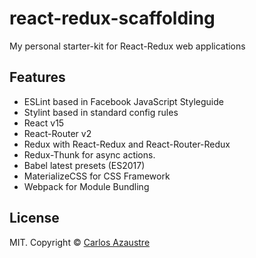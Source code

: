 # react-redux-scaffolding

My personal starter-kit for React-Redux web applications

## Features
* ESLint based in Facebook JavaScript Styleguide
* Stylint based in standard config rules
* React v15
* React-Router v2
* Redux with React-Redux and React-Router-Redux
* Redux-Thunk for async actions.
* Babel latest presets (ES2017)
* MaterializeCSS for CSS Framework
* Webpack for Module Bundling

## License
MIT. Copyright &copy; [Carlos Azaustre](https://carlosazaustre.es/blog)
